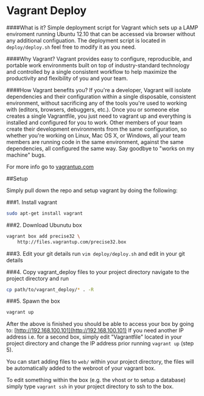 Vagrant Deploy
=======

####What is it?
Simple deployment script for Vagrant which sets up a LAMP enviroment running Ubuntu 12.10 that can be accessed via browser without any additional configuation.
The deployment script is located in `deploy/deploy.sh` feel free to modify it as you need.

####Why Vagrant?
Vagrant provides easy to configure, reproducible, and portable work environments built on top of industry-standard technology and controlled by a single consistent workflow to help maximize the productivity and flexibility of you and your team.

####How Vagrant benefits you?
If you're a developer, Vagrant will isolate dependencies and their configuration within a single disposable, consistent environment, without sacrificing any of the tools you're used to working with (editors, browsers, debuggers, etc.). Once you or someone else creates a single Vagrantfile, you just need to vagrant up and everything is installed and configured for you to work. Other members of your team create their development environments from the same configuration, so whether you're working on Linux, Mac OS X, or Windows, all your team members are running code in the same environment, against the same dependencies, all configured the same way. Say goodbye to "works on my machine" bugs.

For more info go to [vagrantup.com](http://vagrantup.com)


##Setup

Simply pull down the repo and setup vagrant by doing the following: 

###1. Install vagrant
```sh
sudo apt-get install vagrant
```
 
###2. Download Ubunutu box
```sh
vagrant box add precise32 \
    http://files.vagrantup.com/precise32.box
```
 
###3. Edit your git details
run `vim deploy/deploy.sh` and edit in your git details
 
###4. Copy vagrant_deploy files to your project directory
navigate to the project directory and run
```sh
cp path/to/vagrant_deploy/* . -R
```

###5. Spawn the box
```sh
vagrant up
```


After the above is finished you should be able to access your box by going to: [http://192.168.100.101](http://192.168.100.101)
If you need another IP address i.e. for a second box, simply edit "Vagrantfile" located in your project directory and change the IP address prior running `vagrant up` (step 5). 

You can start adding files to `web/` within your project directory, the files will be automatically added to the webroot of your vagrant box.

To edit something within the box (e.g. the vhost or to setup a database) simply type `vagrant ssh` in your project directory to ssh to the box.
